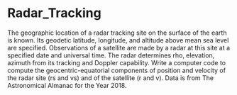 # Radar_Tracking
The geographic location of a radar tracking site on the surface of the earth is known.  Its geodetic latitude, longitude, and altitude above mean sea level are specified.  Observations of a satellite are made by a radar at this site at a specified date and universal time.  The radar determines rho, elevation, azimuth  from its tracking and Doppler capability.  Write a computer code to compute the geocentric-equatorial components of position and velocity of the radar site (rs and vs) and of the satellite (r and v).  Data is from The Astronomical Almanac for the Year 2018.
